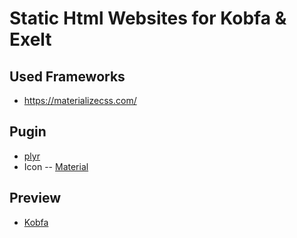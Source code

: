
# Static Html Websites for Kobfa & Exelt

## Used Frameworks
  * https://materializecss.com/

## Pugin
  * [plyr](https://github.com/sampotts/plyr)
  * Icon
  -- [Material](https://material.io/resources/icons/?style=baseline)
  

## Preview
  * [Kobfa](http://exelt-net.github.io/kobfa/index.html)


